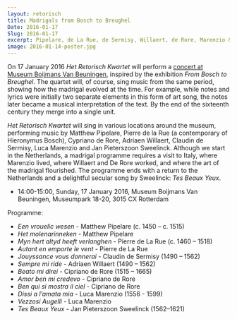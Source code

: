 ```yaml
---
layout: retorisch
title: Madrigals from Bosch to Breughel
Date: 2016-01-17
Slug: 2016-01-17
excerpt: Pipelare, de La Rue, de Sermisy, Willaert, de Rore, Marenzio & Sweelinck
image: 2016-01-14-poster.jpg
---
```


On 17 January 2016 _Het Retorisch Kwartet_ will perform a [concert at Museum Boijmans Van Beuningen](http://www.boijmans.nl/nl/7/kalender/calendaritem/1856/themamiddag-muziek-in-de-16e-eeuw), inspired by the exhibition _From Bosch to Breughel_.
The quartet will, of course, sing music from the same period, showing how the madrigal evolved at the time.
For example, while notes and lyrics were initially two separate elements in this form of art song, the notes later became a musical interpretation of the text.
By the end of the sixteenth century they merge into a single unit.

_Het Retorisch Kwartet_ will sing in various locations around the museum, performing music by Matthew Pipelare, Pierre de la Rue (a contemporary of Hieronymus Bosch), Cypriano de Rore, Adriaen Willaert, Claudin de Sermisy, Luca Marenzio and Jan Pieterszoon Sweelinck. Although we start in the Netherlands, a madrigal programme requires a visit to Italy, where Marenzio lived, where Willaert and De Rore worked, and where the art of the madrigal flourished.
The programme ends with a return to the Netherlands and a delightful secular song by Sweelinck: _Tes Beaux Yeux_.

* 14:00-15:00, Sunday, 17 January 2016, Museum Boijmans Van Beuningen, Museumpark 18-20, 3015 CX Rotterdam

Programme:

* _Een vrouelic wesen_ - Matthew Pipelare (c. 1450 – c. 1515)
* _Het molenarinneken_ - Matthew Pipelare
* _Myn hert altyd heeft verlanghen_ - Pierre de La Rue (c. 1460 – 1518)
* _Autant en emporte le vent_ - Pierre de La Rue
* _Jouyssance vous donnerai_ - Claudin de Sermisy (1490 – 1562)
* _Sempre mi ride_ - Adriaen Willaert (1490 – 1562)
* _Beato mi direi_ - Cipriano de Rore (1515 – 1665)
* _Amor ben mi credevo_ - Cipriano de Rore
* _Ben qui si mostra il ciel_ - Cipriano de Rore
* _Dissi a l’amata mia_ - Luca Marenzio (1556 -  1599)
* _Vezzosi Augelli_ - Luca Marenzio
* _Tes Beaux Yeux_ - Jan Pieterszoon Sweelinck (1562–1621)
